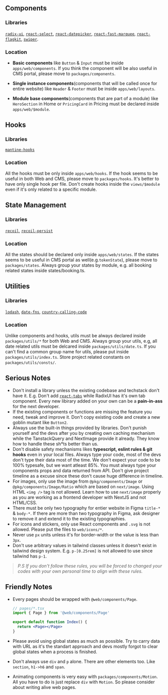 ## Components

### Libraries

[`radix-ui`](https://www.radix-ui.com/), [`react-select`](https://react-select.com/), [`react-datepicker`](https://reactdatepicker.com/), [`react-fast-marquee`](https://www.react-fast-marquee.com/), [`react-flagkit`](https://www.npmjs.com/package/react-flagkit), [`swiper`](https://swiperjs.com/).

### Location

- **Basic components** like `Button` & `Input` must be inside `apps/web/components`. If you think the component will be also useful in CMS portal, please move to `packages/components`.

- **Single instance components**(components that will be called once for entire website) like `Header` & `Footer` must be inside `apps/web/layouts`.

- **Module base components**(components that are part of a module) like `HeroSection` in Home or `PricingCard` in Pricing must be declared inside `apps/web/$module`.

## Hooks

### Libraries

[`mantine-hooks`](https://mantine.dev/hooks/use-click-outside/)

### Location

All the hooks must be only inside `apps/web/hooks`. If the hook seems to be useful in both Web and CMS, please move to `packages/hooks`. It's better to have only single hook per file. Don't create hooks inside the `views/$module` even if it's only related to a specific module.

## State Management

### Libraries

[`recoil`](https://recoiljs.org/), [`recoil-persist`](https://www.npmjs.com/package/recoil-persist)

### Location

All the states should be declared only inside `apps/web/states`. If the states seems to be useful in CMS portal as well(e.g.`tokenState`), please move to `packages/states`. Always group your states by module, e.g. all booking related states inside states/booking.ts.

## Utilities

### Libraries

[`lodash`](https://lodash.com/), [`date-fns`](https://www.npmjs.com/package/date-fns), [`country-calling-code`](https://www.npmjs.com/package/country-calling-code)

### Location

Unlike components and hooks, utils must be always declared inside `packages/utils/*` for both Web and CMS. Always group your utils, e.g, all date related utils must be delcared inside `packages/utils/date.ts`. If you can't find a common group name for utils, please put inside `packages/utils/index.ts`. Store project related constants on `packages/utils/consts/`.

## Serious Notes

- Don't install a library unless the existing codebase and techstack don't have it. E.g. Don't add [`react-tabs`](https://www.npmjs.com/package/react-tabs) while RadixUI has it's own tab component. Every new libirary added on your own can be a **pain-in-ass** for the next developer.
- If the existing components or functions are missing the feature you need, tweak and improve it. Don't copy existing code and create a new goblin mutant like `Button2`.
- Always use the built-in things provided by libraries. Don't punish yourself and the devs after you by creating own caching mechanism while the TanstackQuery and NextImage provide it already. They know how to handle these sh\*ts better than us.
- Don't disable safety mechanisms likes **typescript, eslint rules & git hooks** even in your local files. Always type your code, most of the devs don't type their data most of the time. We don't expect your code to be 100% typesafe, but we want atleast 85%. You must always type your components props and data returned from API. Don't give project timeline as a excuse since these don't cause huge difference in timeline.
- For images, only use the image from `@pkg/components/Image` or `@pkg/components/Image/Ratio` which are based on `next/image`. Using HTML `<img />` tag is not allowed. Learn how to use `next/image` properly as you are working as a frontend developer with NextJS and not HTML/CSS.
- There must be only two typography for entier website in Figma `title-*` & `body-*`. If there are more than two typography in Figma, ask designer to remove it and extend it to the existing typographies.
- For icons and stickers, only use React components and `.svg` is not allowed. Please put the files to `web/icons/*`.
- Never use `px` units unless it's for border-width or the value is less than `3px`.
- Don't use arbitrary values in tailwind classes unless it doesn't exist in tailwind design system. E.g. `p-[0.25rem]` is not allowed to use since tailwind has `p-1`.

> _P.S If you don't follow these rules, you will be forced to changed your codes with your own personal time to align with these rules._

## Friendly Notes

- Every pages should be wrapped with `@web/components/Page`.

  ```jsx
  // pages/*.tsx
  import { Page } from '@web/components/Page'

  export default function Index() {
    return <Page></Page>
  }
  ```

- Please avoid using global states as much as possible. Try to carry data with URL as it's the standart approach and devs mostly forgot to clear global states when a process is finished.

- Don't always use `div` and `p` alone. There are other elements too. Like `section`, `h1->h6` and `span`.

- Animating components is very easy with `packages/components/Motion`. All you have to do is just replace `div` with `Motion`. So please consider about writing alive web pages.

